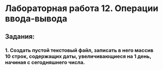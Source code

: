 # Лабораторная работа 12. Операции ввода-вывода
## Задания:
### 1.	Создать пустой текстовый файл, записать в него массив 10 строк, содержащих даты, увеличивающиеся на 1 день, начиная с сегодняшнего числа.
